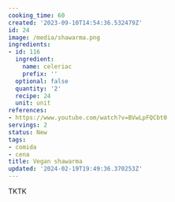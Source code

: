```yaml
---
cooking_time: 60
created: '2023-09-10T14:54:36.532479Z'
id: 24
image: /media/shawarma.png
ingredients:
- id: 116
  ingredient:
    name: celeriac
    prefix: ''
  optional: false
  quantity: '2'
  recipe: 24
  unit: unit
references:
- https://www.youtube.com/watch?v=BVwLpFQCbt0
servings: 2
status: New
tags:
- comida
- cena
title: Vegan shawarma
updated: '2024-02-19T19:49:36.370253Z'
---
```


TKTK
